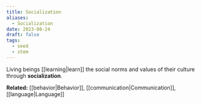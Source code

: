 ```yaml
---
title: Socialization
aliases:
  - Socialization
date: 2023-08-24
draft: false
tags:
  - seed
  - stem
---
```


Living beings [[learning|learn]] the social norms and values of their culture through **socialization**. 

**Related:** [[behavior|Behavior]], [[communication|Communication]], [[language|Language]]